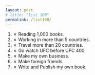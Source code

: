 ```yaml
---
layout: post
# title: "list 100"
permalink: /list100/
---
```


1. ✗ Reading 1,000 books.
2. ✗ Working in more than 5 countries.
3. ✗ Travel more than 20 countries.
4. ✗ Go watch UFC before UFC 400.
5. ✗ Make my own business.
6. ✗ Make foreign friends.
7. ✗ Write and Publish my own book.
